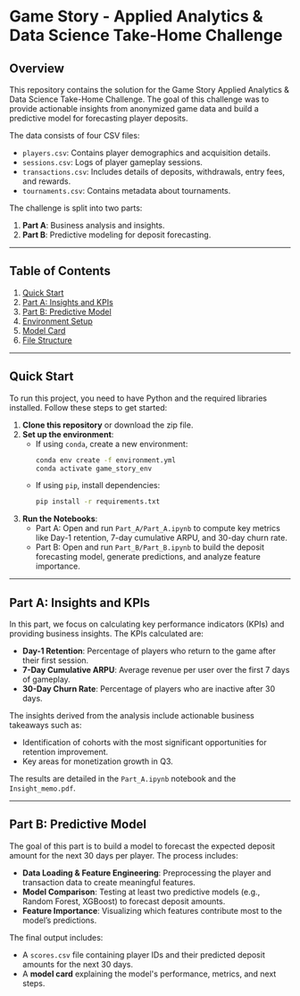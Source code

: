# Game Story - Applied Analytics & Data Science Take-Home Challenge

## Overview

This repository contains the solution for the Game Story Applied Analytics & Data Science Take-Home Challenge. The goal of this challenge was to provide actionable insights from anonymized game data and build a predictive model for forecasting player deposits.

The data consists of four CSV files:
- `players.csv`: Contains player demographics and acquisition details.
- `sessions.csv`: Logs of player gameplay sessions.
- `transactions.csv`: Includes details of deposits, withdrawals, entry fees, and rewards.
- `tournaments.csv`: Contains metadata about tournaments.

The challenge is split into two parts:
1. **Part A**: Business analysis and insights.
2. **Part B**: Predictive modeling for deposit forecasting.

---

## Table of Contents

1. [Quick Start](#quick-start)
2. [Part A: Insights and KPIs](#part-a-insights-and-kpis)
3. [Part B: Predictive Model](#part-b-predictive-model)
4. [Environment Setup](#environment-setup)
5. [Model Card](#model-card)
6. [File Structure](#file-structure)

---

## Quick Start

To run this project, you need to have Python and the required libraries installed. Follow these steps to get started:

1. **Clone this repository** or download the zip file.
2. **Set up the environment**:
   - If using `conda`, create a new environment:
     ```bash
     conda env create -f environment.yml
     conda activate game_story_env
     ```
   - If using `pip`, install dependencies:
     ```bash
     pip install -r requirements.txt
     ```
3. **Run the Notebooks**:
   - Part A: Open and run `Part_A/Part_A.ipynb` to compute key metrics like Day-1 retention, 7-day cumulative ARPU, and 30-day churn rate.
   - Part B: Open and run `Part_B/Part_B.ipynb` to build the deposit forecasting model, generate predictions, and analyze feature importance.

---

## Part A: Insights and KPIs

In this part, we focus on calculating key performance indicators (KPIs) and providing business insights. The KPIs calculated are:
- **Day-1 Retention**: Percentage of players who return to the game after their first session.
- **7-Day Cumulative ARPU**: Average revenue per user over the first 7 days of gameplay.
- **30-Day Churn Rate**: Percentage of players who are inactive after 30 days.

The insights derived from the analysis include actionable business takeaways such as:
- Identification of cohorts with the most significant opportunities for retention improvement.
- Key areas for monetization growth in Q3.

The results are detailed in the `Part_A.ipynb` notebook and the `Insight_memo.pdf`.

---

## Part B: Predictive Model

The goal of this part is to build a model to forecast the expected deposit amount for the next 30 days per player. The process includes:
- **Data Loading & Feature Engineering**: Preprocessing the player and transaction data to create meaningful features.
- **Model Comparison**: Testing at least two predictive models (e.g., Random Forest, XGBoost) to forecast deposit amounts.
- **Feature Importance**: Visualizing which features contribute most to the model’s predictions.

The final output includes:
- A `scores.csv` file containing player IDs and their predicted deposit amounts for the next 30 days.
- A **model card** explaining the model's performance, metrics, and next steps.